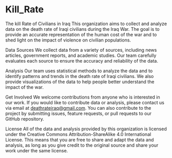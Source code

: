 # Kill_Rate
The kill Rate of Civilians in Iraq
This organization aims to collect and analyze data on the death rate of Iraqi civilians during the Iraq War. The goal is to provide an accurate representation of the human cost of the war and to shed light on the impact of violence on civilian populations.

Data Sources
We collect data from a variety of sources, including news articles, government reports, and academic studies. Our team carefully evaluates each source to ensure the accuracy and reliability of the data.

Analysis
Our team uses statistical methods to analyze the data and to identify patterns and trends in the death rate of Iraqi civilians. We also provide visualizations of the data to help people better understand the impact of the war.

Get Involved
We welcome contributions from anyone who is interested in our work. If you would like to contribute data or analysis, please contact us via email at deathrateiraq@gmail.com. You can also contribute to the project by submitting issues, feature requests, or pull requests to our GitHub repository.

License
All of the data and analysis provided by this organization is licensed under the Creative Commons Attribution-ShareAlike 4.0 International License. This means that you are free to share and adapt the data and analysis, as long as you give credit to the original source and share your work under the same license.
